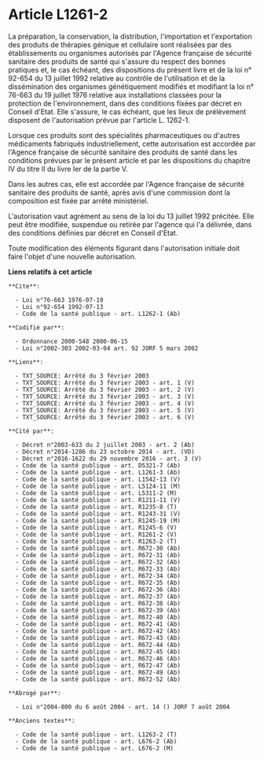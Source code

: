 # Article L1261-2

La préparation, la conservation, la distribution, l'importation et l'exportation des produits de thérapies génique et
cellulaire sont réalisées par des établissements ou organismes autorisés par l'Agence française de sécurité sanitaire des
produits de santé qui s'assure du respect des bonnes pratiques et, le cas échéant, des dispositions du présent livre et de la
loi n° 92-654 du 13 juillet 1992 relative au contrôle de l'utilisation et de la dissémination des organismes génétiquement
modifiés et modifiant la loi n° 76-663 du 19 juillet 1976 relative aux installations classées pour la protection de
l'environnement, dans des conditions fixées par décret en Conseil d'Etat. Elle s'assure, le cas échéant, que les lieux de
prélèvement disposent de l'autorisation prévue par l'article L. 1262-1.

Lorsque ces produits sont des spécialités pharmaceutiques ou d'autres médicaments fabriqués industriellement, cette
autorisation est accordée par l'Agence française de sécurité sanitaire des produits de santé dans les conditions prévues par
le présent article et par les dispositions du chapitre IV du titre II du livre Ier de la partie V.

Dans les autres cas, elle est accordée par l'Agence française de sécurité sanitaire des produits de santé, après avis d'une
commission dont la composition est fixée par arrêté ministériel.

L'autorisation vaut agrément au sens de la loi du 13 juillet 1992 précitée. Elle peut être modifiée, suspendue ou retirée par
l'agence qui l'a délivrée, dans des conditions définies par décret en Conseil d'Etat.

Toute modification des éléments figurant dans l'autorisation initiale doit faire l'objet d'une nouvelle autorisation.

**Liens relatifs à cet article**

	**Cite**:

	  - Loi n°76-663 1976-07-19
	  - Loi n°92-654 1992-07-13
	  - Code de la santé publique - art. L1262-1 (Ab)

	**Codifié par**:

	  - Ordonnance 2000-548 2000-06-15
	  - Loi n°2002-303 2002-03-04 art. 92 JORF 5 mars 2002

	**Liens**:

	  - TXT_SOURCE: Arrêté du 3 février 2003
	  - TXT_SOURCE: Arrêté du 3 février 2003 - art. 1 (V)
	  - TXT_SOURCE: Arrêté du 3 février 2003 - art. 2 (V)
	  - TXT_SOURCE: Arrêté du 3 février 2003 - art. 3 (V)
	  - TXT_SOURCE: Arrêté du 3 février 2003 - art. 4 (V)
	  - TXT_SOURCE: Arrêté du 3 février 2003 - art. 5 (V)
	  - TXT_SOURCE: Arrêté du 3 février 2003 - art. 6 (V)

	**Cité par**:

	  - Décret n°2003-633 du 2 juillet 2003 - art. 2 (Ab)
	  - Décret n°2014-1286 du 23 octobre 2014 - art. (VD)
	  - Décret n°2016-1622 du 29 novembre 2016 - art. 3 (V)
	  - Code de la santé publique - art. D5321-7 (Ab)
	  - Code de la santé publique - art. L1261-3 (Ab)
	  - Code de la santé publique - art. L1542-13 (V)
	  - Code de la santé publique - art. L5124-11 (M)
	  - Code de la santé publique - art. L5311-2 (M)
	  - Code de la santé publique - art. R1211-11 (V)
	  - Code de la santé publique - art. R1235-8 (T)
	  - Code de la santé publique - art. R1243-31 (V)
	  - Code de la santé publique - art. R1245-19 (M)
	  - Code de la santé publique - art. R1245-6 (V)
	  - Code de la santé publique - art. R1261-2 (V)
	  - Code de la santé publique - art. R1263-2 (T)
	  - Code de la santé publique - art. R672-30 (Ab)
	  - Code de la santé publique - art. R672-31 (Ab)
	  - Code de la santé publique - art. R672-32 (Ab)
	  - Code de la santé publique - art. R672-33 (Ab)
	  - Code de la santé publique - art. R672-34 (Ab)
	  - Code de la santé publique - art. R672-35 (Ab)
	  - Code de la santé publique - art. R672-36 (Ab)
	  - Code de la santé publique - art. R672-37 (Ab)
	  - Code de la santé publique - art. R672-38 (Ab)
	  - Code de la santé publique - art. R672-39 (Ab)
	  - Code de la santé publique - art. R672-40 (Ab)
	  - Code de la santé publique - art. R672-41 (Ab)
	  - Code de la santé publique - art. R672-42 (Ab)
	  - Code de la santé publique - art. R672-43 (Ab)
	  - Code de la santé publique - art. R672-44 (Ab)
	  - Code de la santé publique - art. R672-45 (Ab)
	  - Code de la santé publique - art. R672-46 (Ab)
	  - Code de la santé publique - art. R672-47 (Ab)
	  - Code de la santé publique - art. R672-49 (Ab)
	  - Code de la santé publique - art. R672-52 (Ab)

	**Abrogé par**:

	  - Loi n°2004-800 du 6 août 2004 - art. 14 () JORF 7 août 2004

	**Anciens textes**:

	  - Code de la santé publique - art. L1263-2 (T)
	  - Code de la santé publique - art. L676-2 (Ab)
	  - Code de la santé publique - art. L676-2 (M)
